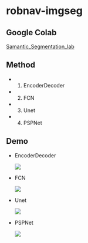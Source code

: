 # robnav-imgseg

## Google Colab

[Samantic_Segmentation_lab](https://colab.research.google.com/drive/1b1n7UsGPIwl6BJczD1jb8mURY2KKT8Rw?authuser=1#scrollTo=Q80RO6M5JmE5)

## Method

* 1. EncoderDecoder
* 2. FCN
* 3. Unet
* 4. PSPNet

## Demo

* EncoderDecoder

  ![](https://i.imgur.com/iwmpT9v.jpg)

* FCN

  ![](https://i.imgur.com/bxqYxPX.jpg)

* Unet
  
  ![](https://i.imgur.com/vT9YSRf.jpg)

* PSPNet

  ![](https://i.imgur.com/0xoxi8F.jpg)

